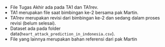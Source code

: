 * File Tugas Akhir ada pada TA1 dan TA1rev. 
* TA1 merupakan file saat bimbingan ke-2 bersama pak Martin. 
* TA1rev merupakan revisi dari bimbingan ke-2 dan sedang dalam proses revisi (belum selesai). 
* Dataset ada pada folder data(`heart_attack_prediction_in_indonesia.csv`). 
* File yang lainnya merupakan bahan referensi dari pak Martin

